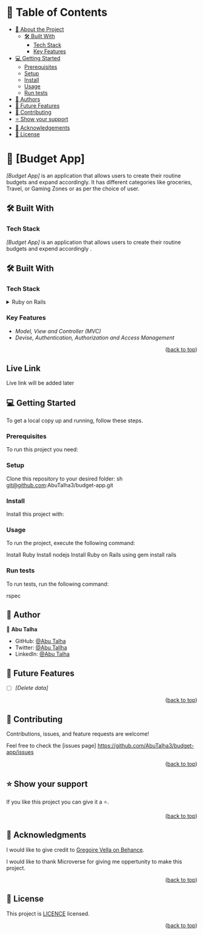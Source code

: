 <!-- TABLE OF CONTENTS -->

# 📗 Table of Contents 

- [📖 About the Project](#about-project)
  - [🛠 Built With](#built-with)
    - [Tech Stack](#tech-stack)
    - [Key Features](#key-features)
- [💻 Getting Started](#getting-started)
  - [Prerequisites](#prerequisites)
  - [Setup](#setup)
  - [Install](#install)
  - [Usage](#usage)
  - [Run tests](#run-tests)
- [👥 Authors](#authors)
- [🔭 Future Features](#future-features)
- [🤝 Contributing](#contributing)
- [⭐ Show your support](#support)
- [🙏 Acknowledgements](#acknowledgements)
- [📝 License](#license)

<!-- PROJECT DESCRIPTION -->

# 📖 [Budget App] <a name="about-project"></a>

*[Budget App]* is an application that allows users to create their routine budgets and expand accordingly. It has different categories like groceries, Travel, or Gaming Zones or as per the choice of user.

## 🛠 Built With <a name="built-with"></a>

### Tech Stack <a name="tech-stack"></a>
*[Budget App]* is an application that allows users to create their routine budgets and expend accordingly .

## 🛠 Built With <a name="built-with"></a>

### Tech Stack <a name="tech-stack"></a>

<details>
  <summary>Ruby on Rails</summary>
  <ul>
    <li>Ruby on Rails</li>
  </ul>
</details>

<!-- Features -->

### Key Features <a name="key-features"></a>

- *Model, View and Controller (MVC)*
- *Devise, Authentication, Authorization and Access Management*

<p align="right">(<a href="#readme-top">back to top</a>)</p>

<!-- Live Link -->

## Live Link

Live link will be added later

<!-- Video Demo Link -->


<!-- GETTING STARTED -->

## 💻 Getting Started <a name="getting-started"></a>

To get a local copy up and running, follow these steps.

### Prerequisites

To run this project you need:

### Setup

Clone this repository to your desired folder:
  sh
    git@github.com:AbuTalha3/budget-app.git
  

### Install

Install this project with:

### Usage

To run the project, execute the following command:

Install Ruby
Install nodejs
Install Ruby on Rails using gem install rails

### Run tests

To run tests, run the following command:

rspec

<!-- AUTHORS -->

## 👥 Author <a name="author"></a>
👤 **Abu Talha**

- GitHub: [@Abu Talha](https://github.com/abutalha3)
- Twitter: [@Abu Tallha](https://twitter.com/AbuTalha8T)
- LinkedIn: [@Abu Talha](https://www.linkedin.com/in/abu-talha-najeeb-akhun-393b8b292/)

<!-- FUTURE FEATURES -->

## 🔭 Future Features <a name="future-features"></a>

- [ ] *[Delete data]*

<p align="right">(<a href="#readme-top">back to top</a>)</p>

<!-- CONTRIBUTING -->

## 🤝 Contributing <a name="contributing"></a>

Contributions, issues, and feature requests are welcome!

Feel free to check the [issues page]
https://github.com/AbuTalha3/budget-app/issues

<p align="right">(<a href="#readme-top">back to top</a>)</p>

<!-- SUPPORT -->

## ⭐ Show your support <a name="support"></a>

If you like this project you can give it a ⭐.

<p align="right">(<a href="#readme-top">back to top</a>)</p>

<!-- ACKNOWLEDGEMENTS -->

## 🙏 Acknowledgments <a name="acknowledgements"></a>

I would like to give credit to [Gregoire Vella on Behance](https://www.behance.net/gregoirevella).

I would like to thank Microverse for giving me oppertunity to make this project.

<p align="right">(<a href="#readme-top">back to top</a>)</p>

<!-- LICENSE -->

## 📝 License <a name="license"></a>

This project is [LICENCE](./LICENCE) licensed.

<p align="right">(<a href="#readme-top">back to top</a>)</p>

